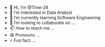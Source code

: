 - 👋 Hi, I’m @Tinie-26
- 👀 I’m interested in Data Analyst
- 🌱 I’m currently learning Software Engineering
- 💞️ I’m looking to collaborate on ...
- 📫 How to reach me ...
- 😄 Pronouns: ...
- ⚡ Fun fact: ...

<!---
Tinie-26/Tinie-26 is a ✨ special ✨ repository because its `README.md` (this file) appears on your GitHub profile.
You can click the Preview link to take a look at your changes.
--->
